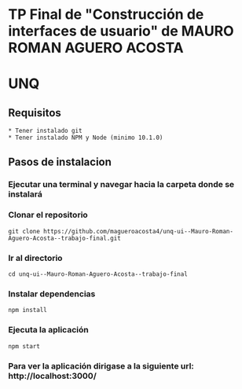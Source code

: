 
# TP Final de "Construcción de interfaces de usuario" de MAURO ROMAN AGUERO ACOSTA
# UNQ


## Requisitos
    * Tener instalado git
    * Tener instalado NPM y Node (minimo 10.1.0)

## Pasos de instalacion
### Ejecutar una terminal y navegar hacia la carpeta donde se instalará
### Clonar el repositorio 
            
    git clone https://github.com/magueroacosta4/unq-ui--Mauro-Roman-Aguero-Acosta--trabajo-final.git
            
### Ir al directorio 
        
    cd unq-ui--Mauro-Roman-Aguero-Acosta--trabajo-final
            

### Instalar dependencias
            
    npm install
            
### Ejecuta la aplicación
            
    npm start

### Para ver la aplicación dirigase a la siguiente url: http://localhost:3000/